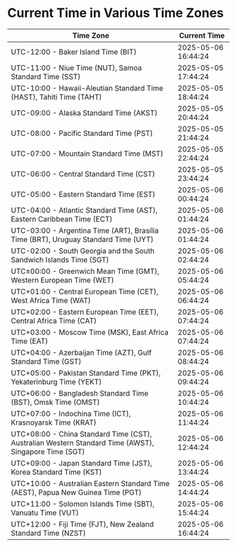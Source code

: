 # Current Time in Various Time Zones

| Time Zone | Current Time |
|-----------|--------------|
| UTC-12:00 - Baker Island Time (BIT) | 2025-05-06 16:44:24 |
| UTC-11:00 - Niue Time (NUT), Samoa Standard Time (SST) | 2025-05-05 17:44:24 |
| UTC-10:00 - Hawaii-Aleutian Standard Time (HAST), Tahiti Time (TAHT) | 2025-05-05 18:44:24 |
| UTC-09:00 - Alaska Standard Time (AKST) | 2025-05-05 20:44:24 |
| UTC-08:00 - Pacific Standard Time (PST) | 2025-05-05 21:44:24 |
| UTC-07:00 - Mountain Standard Time (MST) | 2025-05-05 22:44:24 |
| UTC-06:00 - Central Standard Time (CST) | 2025-05-05 23:44:24 |
| UTC-05:00 - Eastern Standard Time (EST) | 2025-05-06 00:44:24 |
| UTC-04:00 - Atlantic Standard Time (AST), Eastern Caribbean Time (ECT) | 2025-05-06 01:44:24 |
| UTC-03:00 - Argentina Time (ART), Brasília Time (BRT), Uruguay Standard Time (UYT) | 2025-05-06 01:44:24 |
| UTC-02:00 - South Georgia and the South Sandwich Islands Time (SGT) | 2025-05-06 02:44:24 |
| UTC±00:00 - Greenwich Mean Time (GMT), Western European Time (WET) | 2025-05-06 05:44:24 |
| UTC+01:00 - Central European Time (CET), West Africa Time (WAT) | 2025-05-06 06:44:24 |
| UTC+02:00 - Eastern European Time (EET), Central Africa Time (CAT) | 2025-05-06 07:44:24 |
| UTC+03:00 - Moscow Time (MSK), East Africa Time (EAT) | 2025-05-06 07:44:24 |
| UTC+04:00 - Azerbaijan Time (AZT), Gulf Standard Time (GST) | 2025-05-06 08:44:24 |
| UTC+05:00 - Pakistan Standard Time (PKT), Yekaterinburg Time (YEKT) | 2025-05-06 09:44:24 |
| UTC+06:00 - Bangladesh Standard Time (BST), Omsk Time (OMST) | 2025-05-06 10:44:24 |
| UTC+07:00 - Indochina Time (ICT), Krasnoyarsk Time (KRAT) | 2025-05-06 11:44:24 |
| UTC+08:00 - China Standard Time (CST), Australian Western Standard Time (AWST), Singapore Time (SGT) | 2025-05-06 12:44:24 |
| UTC+09:00 - Japan Standard Time (JST), Korea Standard Time (KST) | 2025-05-06 13:44:24 |
| UTC+10:00 - Australian Eastern Standard Time (AEST), Papua New Guinea Time (PGT) | 2025-05-06 14:44:24 |
| UTC+11:00 - Solomon Islands Time (SBT), Vanuatu Time (VUT) | 2025-05-06 15:44:24 |
| UTC+12:00 - Fiji Time (FJT), New Zealand Standard Time (NZST) | 2025-05-06 16:44:24 |
